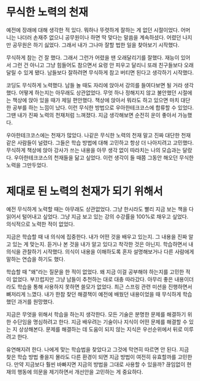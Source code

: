 # 무식한 노력의 천재


예전에 장래에 대해 생각한 적 있다. 뭐하나 뚜렷하게 잘하는 게 없던 시절이었다. 어머니는 나더러 손재주 없으니 공무원이나 하면 딱 맞다는 말씀을 계속하셨다. 어렸던 나지만 공무원은 하기 싫었다. 그래서 내가 그나마 잘할 법한 일을 찾아보기 시작했다.

무식하게 참는 건 잘 했다. 그래서 그런가 어렸을 땐 오래달리기를 잘했다. 재능이 있어서 그런 건 아니고 그냥 힘들어도 참으면서 요령 안 피우고 달리니 또래 친구들보다 오래 달릴 수 있게 됐다. 남들보다 잘하려면 무식하게 참고 버티면 된다고 생각하기 시작했다.

코딩도 무식하게 노력했다. 남들 놀 때도 자리에 앉아서 강의를 들여다보면 될 거라 생각했다. 어떻게 하는지는 아무래도 상관없었다. 무엇 하나 정해지지 않고 불안했던 시절에는 책상에 앉아 있을 때가 제일 편안했다. 책상에 앉아서 뭐라도 하고 있으면 마치 대단한 공부를 하는 느낌이 났다. 이런 무식한 방법으로 우아한테크코스에 합류할 수 있었다. 그땐 내가 진짜 노력의 천재처럼 느껴졌다. 지금 생각해보면 순전히 운이 좋아서 가능했다.

우아한테크코스에는 천재가 많았다. 나같은 무식한 노력의 천재 말고 진짜 대단한 천재 같은 사람들이 널렸다. 그들은 학습 방법에 대해 고민하고 항상 더 나아지려고 고민했다. 무식하게 책상에 앉아 강사가 쓰는 내용을 아무 생각 없이 따라치는 나의 모습과는 달랐다. 우아한테크코스의 천재들을 닮고 싶었다. 이런 생각이 들 때쯤 그동안 해오던 무식한 노력을 그만두었다.


# 제대로 된 노력의 천재가 되기 위해서

예전 무식하게 노력할 때는 아무래도 상관없었다. 그냥 한시라도 빨리 지금 보는 책을 다 읽어서 털어내고 싶었다. 그냥 지금 보고 있는 강의 수강률을 100%로 채우고 싶었다. 의식적으로 노력한 적이 없었다. 

지금은  학습할 때 내 의식에 집중한다. 내가 어떤 것을 배우고 있는지. 그 내용을 진짜 알고 있는 게 맞는지. 듣거나 본 것을 내가 알고 있다고 착각한 것은 아닌지. 학습하면서 내 의식을 관찰하기 시작했다. 의식이 내용을 이해하도록 혼자 설명해보거나 다른 사람에게 말하는 연습을 하기도 했다.

학습할 때 "왜"라는 질문을 한 적이 없었다. 왜 지금 이걸 공부해야 하는지를 고민한 적이 없었다. 부끄럽지만 그냥 남들이 추천하는 대로 대충 따라갔다. 아무리 좋은 내용이더라도 학습을 통해 사용하지 못하면 쓸모가 없었다. 최근 스프링 관련 미션을 진행하면서 뼈저리게 느꼈다. 내가 한참 찾던 해결책이 예전에 배웠던 내용이었을 때 무식하게 학습했던 과거를 원망했다. 

지금은 무엇을 위해서 학습을 하는지 생각한다. 모든 기술은 분명한 문제를 해결하기 위한 수단임을 명심하려고 한다. 지금 배우려는 기술이나 지식이 어떤 문제를 해결할 수 있는 지 상상해본다. 문제를 해결하는 데 도움이 되지 않는 지식은 우선순위에서 뒤로 미루려고 한다.

유연해지려 한다. 나에게 맞는 학습법을 찾았다고 그것에 막연히 따르면 안 된다. 지금 찾은 학습 방법 좋을지 몰라도 다른 환경이 되면 지금 방법이 여전히 유효할까를 고민한다. 만약 지금보다 훨씬 바빠지면 지금의 방법을 그대로 사용할 수 있을까? 끊임없이 현재의 행동에 의문을 제기하면서 개선안을 고민하는 게 중요하다.